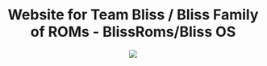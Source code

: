 
<h1 align="center">Website for Team Bliss / Bliss Family of ROMs - BlissRoms/Bliss OS</h1>

<p align="center">
  <img src="https://raw.github.com/BlissRoms/platform_manifest/new-mm6.0/bliss-logo.png?raw=true"/>
</p>

